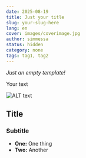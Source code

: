 ```yaml
---
date: 2025-08-19
title: Just your title
slug: your-slug-here
lang: en
cover: images/coverimage.jpg
author: simmessa
status: hidden
category: none
tags: tag1, tag2
---
```


*Just an empty template!*

Your text

![ALT text](./images/coverimage.jpg)

## Title

### Subtitle

- **One:** One thing
- **Two:** Another
